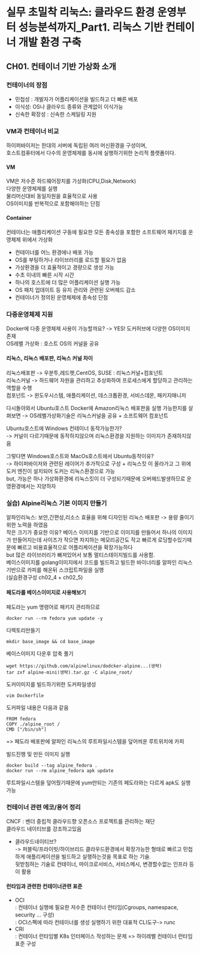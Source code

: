 # 실무 초밀착 리눅스: 클라우드 환경 운영부터 성능분석까지_Part1. 리눅스 기반 컨테이너 개발 환경 구축  
## CH01. 컨테이너 기반 가상화 소개  
### 컨테이너의 장점  
- 민첩성 : 개발자가 어플리케이션을 빌드하고 더 빠른 배포  
- 이식성: OS나 클라우드 종류와 관계없이 이식가능  
- 신속한 확장성 : 신속한 스케일링 지원  

### VM과 컨테이너 비교  
하이퍼바이저는 한대의 서버에 독립된 여러 머신환경을 구성이며,  
호스트컴퓨터에서 다수의 운영체제를 동시에 실행하기위한 논리적 플랫폼이다.  

#### VM  
VM은 저수준 하드웨어장치를 가상화(CPU,Disk,Network)  
다양한 운영체제를 실행  
물리머신대비 동일자원을 효율적으로 사용  
OS이미지를 반복적으로 포함해야하는 단점  

#### Container
컨테이너는 애플리케이션 구동에 필요한 모든 종속성을 포함한 소프트웨어 패키지를 운영체제 위에서 가상화  
- 컨테이너를 어느 환경에나 배포 가능  
- OS를 부팅하거나 라이브러리를 로드할 필요가 없음  
- 가상환경을 더 효율적이고 경량으로 생성 가능  
- 수초 이내의 빠른 시작 시간  
- 하나의 호스트에 더 많은 어플리케이션 실행 가능  
- OS 패치 업데이트 등 유지 관리와 관련된 오버헤드 감소  
- 컨테이너가 정의된 운영체제에 종속성 단점

### 다중운영체제 지원
Docker에 다중 운영체제 사용이 가능할까요? -> YES! 도커허브에 다양한 OS이미지 존재  
OS레벨 가상화 : 호스트 OS의 커널을 공유  

#### 리눅스, 리눅스 배포판, 리눅스 커널 차이  
리눅스배포판 -> 우분투,레드햇,CentOS, SUSE : 리눅스커널+컴포넌트  
리눅스커널 -> 하드웨어 자원을 관리하고 추상화하여 프로세스에게 할당하고 관리하는 역할을 수행  
컴포넌트 -> 윈도우시스템, 애플리케이션, 데스크톱환경, 서비스데몬, 패키지매니저  

다시돌아와서 Ubuntu호스트 Docker에 Amazon리눅스 배포판을 실행 가능한지를 살펴보면 -> OS레벨가상화기술은 리눅스커널을 공유 + 소프트웨어 컴포넌트  

Ubuntu호스트에 Windows 컨테이너 동작가능한가?  
 -> 커널이 다르기때문에 동작하지않으며 리눅스환경을 지원하는 이미지가 존재하지않음  

그렇다면 Windows호스트와 MacOs호스트에서 Ubuntu동작이유?  
-> 하이퍼바이저와 관련된 레이어가 추가적으로 구성 + 리눅스킷 이 올라가고 그 위에 도커 엔진이 설치되어 도커는 리눅스환경으로 가능  
but, 가능은 하나 가상화환경에 리눅스킷이 더 구성되기때문에 오버헤드발생하므로 운영환경에서는 지양하자  


### 실습) Alpine리눅스 기본 이미지 만들기  
알파인리눅스: 보안,간편성,리소스 효율을 위해 디자인된 리눅스 배포판 -> 용량 줄이기위한 노력을 하였음  
작은 크기가 중요한 이유? 베이스 이미지를 기반으로 이미지를 만들어서 하나의 이미지가 만들어지는데 사이즈가 작으면 차지하는 메모리공간도 작고 빠르게 로딩할수있기때문에 빠르고 비용효율적으로 어플리케이션을 확장가능하다  
but 많은 라이브러리가 빠져있어서 보통 멀티스테이지빌드를 사용함.  
베이스이미지를 golang이미지에서 코드를 빌드하고 빌드한 바이너리를 알파인 리눅스 기반으로 카피를 해온뒤 스크립트파일을 실행  
(실습환경구성 ch02_4 + ch02_5)  

#### 페도라를 베이스이미지로 사용해보기  
페도라는 yum 명령어로 패키지 관리하므로  
~~~
docker run --rm fedora yum update -y
~~~
디렉토리만들기  
~~~
mkdir base_image && cd base_image
~~~  
베이스이미지 다운후 압축 풀기  
~~~
wget https://github.com/alpinelinux/dodcker-alpine...(생략)  
tar zxf alpine-mini(생략).tar.gz -C alpine_root/  
~~~  
도커이미지를 빌드하기위한 도커파일생성  
~~~
vim Dockerfile
~~~  

도커파일 내용은 다음과 같음  
~~~
FROM fedora
COPY ./alpine_root /
CMD ["/bin/sh"]
~~~  
=> 페도라 배포판에 알파인 리눅스의 루트파일시스템을 덮어씌운 루트위치에 카피  

빌드진행 및 만든 이미지 실행  
~~~
docker build --tag alpine_fedora .
docker run --rm alpine_fedora apk update
~~~  
루트파일시스템을 덮어줬기때문에 yum만되는 기존의 페도라와는 다르게 apk도 실행가능  


### 컨테이너 관련 에코/용어 정리
CNCF : 벤더 중립적 클라우드향 오픈소스 프로젝트를 관리하는 재단  
클라우드 네이티브를 강조하고있음

* 클라우드네이티브?  
-> 퍼블릭/프라이빗/하이브리드 클라우드환경에서 확장가능한 형태로 빠르고 민첩하게 애플리케이션을 빌드하고 실행하는것을 목표로 하는 기술.  
뒷받침하는 기술로 컨테이너, 마이크로서비스, 서비스메시, 변경할수없는 인프라 등이 활용  

#### 런타임과 관련한 컨테이너관련 표준
- OCI  
: 컨테이너 실행에 필요한 저수준 컨테이너 런타임(Cgroups, namespace, security ... 구성)  
: OCI스펙에 따라 컨테이너를 생성 실행하기 위한 대표적 CLI도구-> runc  
- CRI  
: 컨테이너 런타임별 K8s 인터페이스 작성하는 문제 => 하이레벨 컨테이너 런타임 표준 구성
